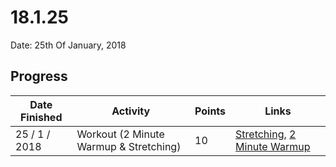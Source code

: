 # 18.1.25

Date: 25th Of January, 2018

## Progress

| Date Finished | Activity | Points | Links |
| ------------- | -------- | ------ | ----- |
| 25 / 1 / 2018 | Workout (2 Minute Warmup & Stretching) | 10 | [Stretching](https://darebee.com/programs/foundation-program.html?showall=&start=17), [2 Minute Warmup](https://darebee.com/workouts/2-minute-warmup-workout.html) |


